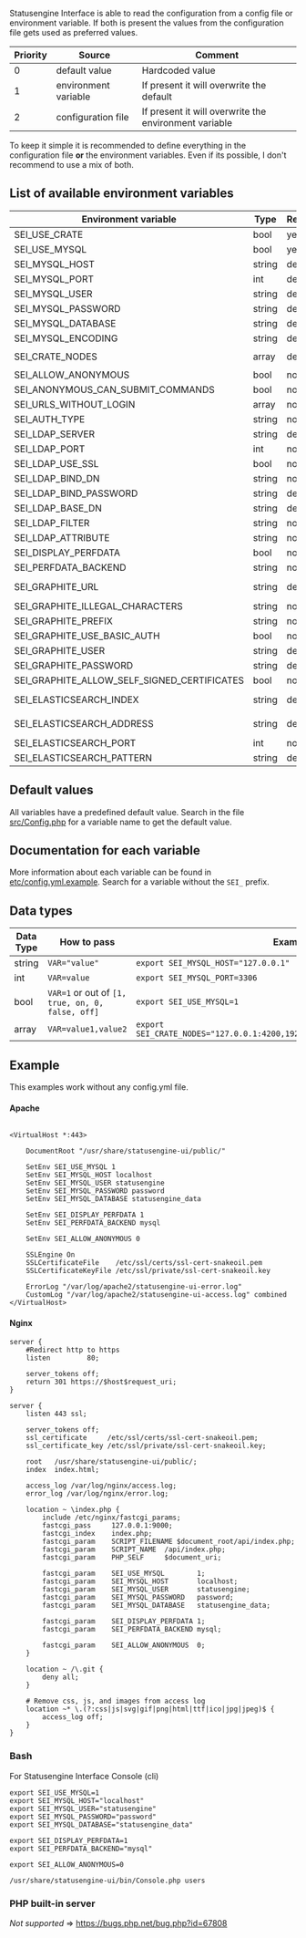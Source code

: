 Statusengine Interface is able to read the configuration from a config file or environment variable.
If both is present the values from the configuration file gets used as preferred values.

| Priority | Source               | Comment                                                        |
|----------|----------------------|----------------------------------------------------------------|
| 0        | default value        | Hardcoded value                                                |
| 1        | environment variable | If present it will overwrite the default                       |
| 2        | configuration file   | If present it will overwrite the environment variable          |


To keep it simple it is recommended to define everything in the configuration file **or** the environment variables.
Even if its possible, I don't recommend to use a mix of both.

## List of available environment variables
| Environment variable                          | Type   | Required | Example / Comments                                                                      |
|-----------------------------------------------|--------|----------|-----------------------------------------------------------------------------------------|
| SEI_USE_CRATE                                 | bool   | yes      | You must set `SEI_USE_CRATE` or `SEI_USE_MYSQL`                                         |
| SEI_USE_MYSQL                                 | bool   | yes      |                                                                                         |
| SEI_MYSQL_HOST                                | string | depends  | Required if `SEI_USE_MYSQL` is enabled                                                  |
| SEI_MYSQL_PORT                                | int    | depends  | Required if `SEI_USE_MYSQL` is enabled                                                  |
| SEI_MYSQL_USER                                | string | depends  | Required if `SEI_USE_MYSQL` is enabled                                                  |
| SEI_MYSQL_PASSWORD                            | string | depends  | Required if `SEI_USE_MYSQL` is enabled                                                  |
| SEI_MYSQL_DATABASE                            | string | depends  | Required if `SEI_USE_MYSQL` is enabled                                                  |
| SEI_MYSQL_ENCODING                            | string | depends  | Required if `SEI_USE_MYSQL` is enabled Examples: `utf8` or `utf8mb4`                    |
| SEI_CRATE_NODES                               | array  | depends  | `export SEI_CRATE_NODES="127.0.0.1:4200,192.168.1.1:4200,192.168.10.1:4200"`            |
| SEI_ALLOW_ANONYMOUS                           | bool   | no       |                                                                                         |
| SEI_ANONYMOUS_CAN_SUBMIT_COMMANDS             | bool   | no       |                                                                                         |
| SEI_URLS_WITHOUT_LOGIN                        | array  | no       |                                                                                         |
| SEI_AUTH_TYPE                                 | string | no       |                                                                                         |
| SEI_LDAP_SERVER                               | string | depend   |Required if `SEI_AUTH_TYPE` is `ldap`                                                    |
| SEI_LDAP_PORT                                 | int    | no       |Required if `SEI_AUTH_TYPE` is `ldap`                                                    |
| SEI_LDAP_USE_SSL                              | bool   | no       |Required if `SEI_AUTH_TYPE` is `ldap`                                                    |
| SEI_LDAP_BIND_DN                              | string | no       |Required if `SEI_AUTH_TYPE` is `ldap`                                                    |
| SEI_LDAP_BIND_PASSWORD                        | string | depend   |Required if `SEI_AUTH_TYPE` is `ldap`                                                    |
| SEI_LDAP_BASE_DN                              | string | depend   |Required if `SEI_AUTH_TYPE` is `ldap`                                                    |
| SEI_LDAP_FILTER                               | string | no       |Required if `SEI_AUTH_TYPE` is `ldap`                                                    |
| SEI_LDAP_ATTRIBUTE                            | string | no       |Required if `SEI_AUTH_TYPE` is `ldap`                                                    |
| SEI_DISPLAY_PERFDATA                          | bool   | no       |                                                                                         |
| SEI_PERFDATA_BACKEND                          | string | no       | On of `crate`, `graphite`, `mysql` or `elasticsearch`                                   |
| SEI_GRAPHITE_URL                              | string | depend   |Required if `SEI_DISPLAY_PERFDATA` is `1` and `SEI_PERFDATA_BACKEND` is `graphite`       |
| SEI_GRAPHITE_ILLEGAL_CHARACTERS               | string | no       |                                                                                         |
| SEI_GRAPHITE_PREFIX                           | string | no       |                                                                                         |
| SEI_GRAPHITE_USE_BASIC_AUTH                   | bool   | no       |                                                                                         |
| SEI_GRAPHITE_USER                             | string | depend   |Required if `SEI_GRAPHITE_USE_BASIC_AUTH` is `1`                                         |
| SEI_GRAPHITE_PASSWORD                         | string | depend   |Required if `SEI_GRAPHITE_USE_BASIC_AUTH` is `1`                                         |
| SEI_GRAPHITE_ALLOW_SELF_SIGNED_CERTIFICATES   | bool   | no       |                                                                                         |
| SEI_ELASTICSEARCH_INDEX                       | string | depend   |Required if `SEI_DISPLAY_PERFDATA` is `1` and `SEI_PERFDATA_BACKEND` is `elasticsearch`  |
| SEI_ELASTICSEARCH_ADDRESS                     | string | depend   |Required if `SEI_DISPLAY_PERFDATA` is `1` and `SEI_PERFDATA_BACKEND` is `elasticsearch`  |
| SEI_ELASTICSEARCH_PORT                        | int    | no       |                                                                                         |
| SEI_ELASTICSEARCH_PATTERN                     | string | depend   |                                                                                         |


## Default values
All variables have a predefined default value.
Search in the file [src/Config.php](/src/Config.php) for a variable name to get the default value.

## Documentation for each variable
More information about each variable can be found in
[etc/config.yml.example](/etc/config.yml.example).
Search for a variable without the `SEI_` prefix.

## Data types
| Data Type | How to pass                                      | Example                                                                      |
|-----------|--------------------------------------------------|------------------------------------------------------------------------------|
| string    | `VAR="value"`                                    | `export SEI_MYSQL_HOST="127.0.0.1"`                                          |
| int       | `VAR=value`                                      | `export SEI_MYSQL_PORT=3306`                                                 |
| bool      | `VAR=1` or out of `[1, true, on, 0, false, off]` | `export SEI_USE_MYSQL=1`                                                     |
| array     | `VAR=value1,value2`                              | `export SEI_CRATE_NODES="127.0.0.1:4200,192.168.1.1:4200,192.168.10.1:4200"` |


## Example

This examples work without any config.yml file.

#### Apache
````apacheconfig

<VirtualHost *:443>

    DocumentRoot "/usr/share/statusengine-ui/public/"

    SetEnv SEI_USE_MYSQL 1
    SetEnv SEI_MYSQL_HOST localhost
    SetEnv SEI_MYSQL_USER statusengine
    SetEnv SEI_MYSQL_PASSWORD password
    SetEnv SEI_MYSQL_DATABASE statusengine_data

    SetEnv SEI_DISPLAY_PERFDATA 1
    SetEnv SEI_PERFDATA_BACKEND mysql

    SetEnv SEI_ALLOW_ANONYMOUS 0

    SSLEngine On
    SSLCertificateFile    /etc/ssl/certs/ssl-cert-snakeoil.pem
    SSLCertificateKeyFile /etc/ssl/private/ssl-cert-snakeoil.key

    ErrorLog "/var/log/apache2/statusengine-ui-error.log"
    CustomLog "/var/log/apache2/statusengine-ui-access.log" combined
</VirtualHost>
````


#### Nginx
````
server {
    #Redirect http to https
    listen         80;

    server_tokens off;
    return 301 https://$host$request_uri;
}

server {
    listen 443 ssl;

    server_tokens off;
    ssl_certificate     /etc/ssl/certs/ssl-cert-snakeoil.pem;
    ssl_certificate_key /etc/ssl/private/ssl-cert-snakeoil.key;

    root   /usr/share/statusengine-ui/public/;
    index  index.html;

    access_log /var/log/nginx/access.log;
    error_log /var/log/nginx/error.log;

    location ~ \index.php {
        include /etc/nginx/fastcgi_params;
        fastcgi_pass     127.0.0.1:9000;
        fastcgi_index    index.php;
        fastcgi_param    SCRIPT_FILENAME $document_root/api/index.php;
        fastcgi_param    SCRIPT_NAME  /api/index.php;
        fastcgi_param    PHP_SELF     $document_uri;
        
        fastcgi_param    SEI_USE_MYSQL        1;
        fastcgi_param    SEI_MYSQL_HOST       localhost;
        fastcgi_param    SEI_MYSQL_USER       statusengine;
        fastcgi_param    SEI_MYSQL_PASSWORD   password;
        fastcgi_param    SEI_MYSQL_DATABASE   statusengine_data;
        
        fastcgi_param    SEI_DISPLAY_PERFDATA 1;
        fastcgi_param    SEI_PERFDATA_BACKEND mysql;
        
        fastcgi_param    SEI_ALLOW_ANONYMOUS  0;
    }

    location ~ /\.git {
        deny all;
    }

    # Remove css, js, and images from access log
    location ~* \.(?:css|js|svg|gif|png|html|ttf|ico|jpg|jpeg)$ {
        access_log off;
    }
}
````

### Bash
For Statusengine Interface Console (cli)

````
export SEI_USE_MYSQL=1
export SEI_MYSQL_HOST="localhost"
export SEI_MYSQL_USER="statusengine"
export SEI_MYSQL_PASSWORD="password"
export SEI_MYSQL_DATABASE="statusengine_data"

export SEI_DISPLAY_PERFDATA=1
export SEI_PERFDATA_BACKEND="mysql"

export SEI_ALLOW_ANONYMOUS=0

/usr/share/statusengine-ui/bin/Console.php users

````

### PHP built-in server

*Not supported* => https://bugs.php.net/bug.php?id=67808